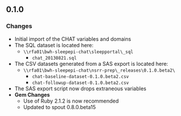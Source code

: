 ## 0.1.0

### Changes
- Initial import of the CHAT variables and domains
- The SQL dataset is located here:
  - `\\rfa01\bwh-sleepepi-chat\sleepportal\_sql`
    - `chat_20130821.sql`
- The CSV datasets generated from a SAS export is located here:
  - `\\rfa01\bwh-sleepepi-chat\nsrr-prep\_releases\0.1.0.beta2\`
    - `chat-baseline-dataset-0.1.0.beta2.csv`
    - `chat-followup-dataset-0.1.0.beta2.csv`
- The SAS export script now drops extraneous variables
- **Gem Changes**
  - Use of Ruby 2.1.2 is now recommended
  - Updated to spout 0.8.0.beta15
